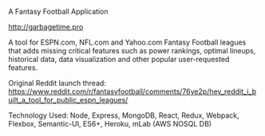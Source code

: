 A Fantasy Football Application

http://garbagetime.pro

A tool for ESPN.com, NFL.com and Yahoo.com Fantasy Football leagues that adds missing critical features such as power rankings, optimal lineups, historical data, data visualization and other popular user-requested features.

Original Reddit launch thread: 
https://www.reddit.com/r/fantasyfootball/comments/76ye2p/hey_reddit_i_built_a_tool_for_public_espn_leagues/

Technology Used: Node, Express, MongoDB, React, Redux, Webpack, Flexbox, Semantic-UI, ES6+, Heroku, mLab (AWS NOSQL DB)
